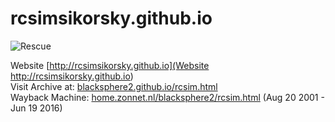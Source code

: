 # rcsimsikorsky.github.io

![Rescue](https://upload.wikimedia.org/wikipedia/commons/thumb/6/6e/Sikorsky_YH-5A_USAF.jpg/800px-Sikorsky_YH-5A_USAF.jpg)

Website [http://rcsimsikorsky.github.io](Website http://rcsimsikorsky.github.io) <br>
Visit Archive at: [blacksphere2.github.io/rcsim.html](http://blacksphere2.github.io/rcsim.html) <br>
Wayback Machine: [home.zonnet.nl/blacksphere2/rcsim.html](https://web.archive.org/web/20070820082332/http://home.zonnet.nl/blacksphere2/rcsim.html) (Aug 20 2001 - Jun 19 2016)
